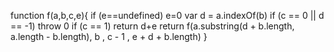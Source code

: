 function f(a,b,c,e){
  if (e==undefined)
    e=0
  var d = a.indexOf(b)
  if (c == 0 || d == -1)
    throw 0
  if (c == 1)
    return d+e
  return f(a.substring(d + b.length, a.length - b.length), b , c - 1 , e + d + b.length)
}
